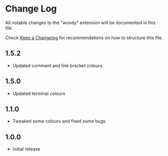 # Change Log

All notable changes to the "woody" extension will be documented in this file.

Check [Keep a Changelog](http://keepachangelog.com/) for recommendations on how to structure this file.

## 1.5.2

- Updated comment and link bracket colours.

## 1.5.0

- Updated terminal colours

## 1.1.0

- Tweaked some colours and fixed some bugs

## 1.0.0

- Initial release
